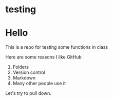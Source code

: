 # testing

# Hello

This is a repo for testing some functions in  class

Here are some reasons I like GitHub
1. Folders
2. Version control
3. Markdown
4. Many other people use it

Let's try to pull down.
